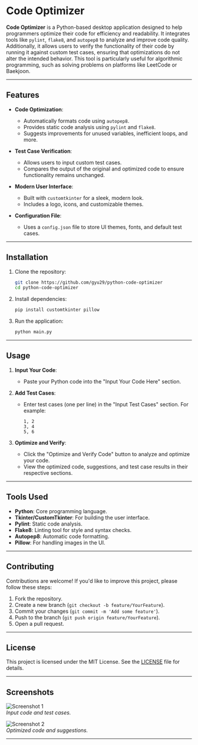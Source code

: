 # Code Optimizer

**Code Optimizer** is a Python-based desktop application designed to help programmers optimize their code for efficiency and readability. It integrates tools like `pylint`, `flake8`, and `autopep8` to analyze and improve code quality. Additionally, it allows users to verify the functionality of their code by running it against custom test cases, ensuring that optimizations do not alter the intended behavior. This tool is particularly useful for algorithmic programming, such as solving problems on platforms like LeetCode or Baekjoon.

---

## Features

- **Code Optimization**:
  - Automatically formats code using `autopep8`.
  - Provides static code analysis using `pylint` and `flake8`.
  - Suggests improvements for unused variables, inefficient loops, and more.

- **Test Case Verification**:
  - Allows users to input custom test cases.
  - Compares the output of the original and optimized code to ensure functionality remains unchanged.

- **Modern User Interface**:
  - Built with `customtkinter` for a sleek, modern look.
  - Includes a logo, icons, and customizable themes.

- **Configuration File**:
  - Uses a `config.json` file to store UI themes, fonts, and default test cases.

---

## Installation

1. Clone the repository:
   ```bash
   git clone https://github.com/gyu29/python-code-optimizer
   cd python-code-optimizer
   ```

2. Install dependencies:
   ```bash
   pip install customtkinter pillow
   ```

3. Run the application:
   ```bash
   python main.py
   ```

---

## Usage

1. **Input Your Code**:
   - Paste your Python code into the "Input Your Code Here" section.

2. **Add Test Cases**:
   - Enter test cases (one per line) in the "Input Test Cases" section. For example:
     ```
     1, 2
     3, 4
     5, 6
     ```

3. **Optimize and Verify**:
   - Click the "Optimize and Verify Code" button to analyze and optimize your code.
   - View the optimized code, suggestions, and test case results in their respective sections.

---

## Tools Used

- **Python**: Core programming language.
- **Tkinter/CustomTkinter**: For building the user interface.
- **Pylint**: Static code analysis.
- **Flake8**: Linting tool for style and syntax checks.
- **Autopep8**: Automatic code formatting.
- **Pillow**: For handling images in the UI.

---

## Contributing

Contributions are welcome! If you'd like to improve this project, please follow these steps:
1. Fork the repository.
2. Create a new branch (`git checkout -b feature/YourFeature`).
3. Commit your changes (`git commit -m 'Add some feature'`).
4. Push to the branch (`git push origin feature/YourFeature`).
5. Open a pull request.

---

## License

This project is licensed under the MIT License. See the [LICENSE](LICENSE) file for details.

---

## Screenshots

![Screenshot 1](assets/screenshot1.png)  
*Input code and test cases.*

![Screenshot 2](assets/screenshot2.png)  
*Optimized code and suggestions.*

---
